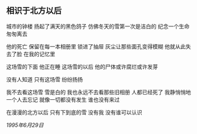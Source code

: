 ## 相识于北方以后

城市的钟楼
扬起了满天的黑色鸽子
仿佛冬天的雪第一次是洁白的
纪念一个生命
匆匆离去

他的死亡
保留在每一本相册里
锁进了抽屉
灰尘让那些面孔变得模糊
他就从此失去了脸
在我的记忆里

这场雪的下面
他正在睡
这场雪的以后
他的尸体或许腐烂或许发芽

没有人知道
只有这场雪
纷纷扬扬

我不去看这场雪
雪是白的
我也永远不去看那些旧相册
人都已经死了
我静悄悄地一个人去忘记
就像一切都没有发生
谁也没有来过

在漫漫的北方以后
只有下到底的雪
没有我
没有谁可以认识

*1995年6月29日*